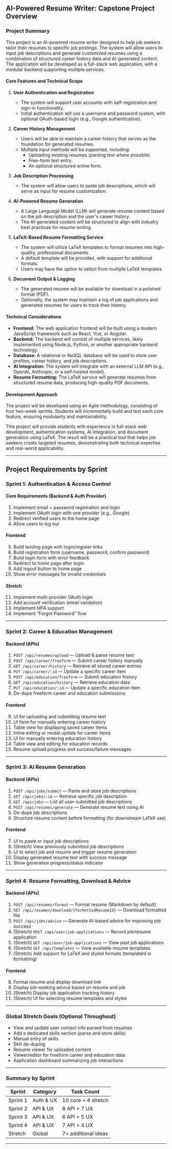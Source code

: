 ## **AI-Powered Resume Writer: Capstone Project Overview**

### **Project Summary**
This project is an AI-powered resume writer designed to help job seekers tailor their resumes to specific job postings. The system will allow users to input job descriptions and generate customized resumes using a combination of structured career history data and AI-generated content. The application will be developed as a full-stack web application, with a modular backend supporting multiple services.

#### **Core Features and Technical Scope**

1. **User Authentication and Registration**
   - The system will support user accounts with self-registration and sign-in functionality.
   - Initial authentication will use a username and password system, with optional OAuth-based login (e.g., Google authentication).

2. **Career History Management**
   - Users will be able to maintain a career history that serves as the foundation for generated resumes.
   - Multiple input methods will be supported, including:
     - Uploading existing resumes (parsing text where possible).
     - Free-form text entry.
     - An optional structured online form.

3. **Job Description Processing**
   - The system will allow users to paste job descriptions, which will serve as input for resume customization.

4. **AI-Powered Resume Generation**
   - A Large Language Model (LLM) will generate resume content based on the job description and the user's career history.
   - The AI-generated content will be structured to align with industry best practices for resume writing.

5. **LaTeX-Based Resume Formatting Service**
   - The system will utilize LaTeX templates to format resumes into high-quality, professional documents.
   - A default template will be provided, with support for additional formats.
   - Users may have the option to select from multiple LaTeX templates.

6. **Document Output & Logging**
   - The generated resume will be available for download in a polished format (PDF).
   - Optionally, the system may maintain a log of job applications and generated resumes for users to track their history.

#### **Technical Considerations**
- **Frontend:** The web application frontend will be built using a modern JavaScript framework such as React, Vue, or Angular.
- **Backend:** The backend will consist of multiple services, likely implemented using Node.js, Python, or another appropriate backend technology.
- **Database:** A relational or NoSQL database will be used to store user profiles, career history, and job descriptions.
- **AI Integration:** The system will integrate with an external LLM API (e.g., OpenAI, Anthropic, or a self-hosted model).
- **Resume Formatting:** The LaTeX service will generate resumes from structured resume data, producing high-quality PDF documents.

#### **Development Approach**
The project will be developed using an Agile methodology, consisting of four two-week sprints. Students will incrementally build and test each core feature, ensuring modularity and maintainability.

This project will provide students with experience in full-stack web development, authentication systems, AI integration, and document generation using LaTeX. The result will be a practical tool that helps job seekers create targeted resumes, demonstrating both technical expertise and real-world applicability.

---

## Project Requirements by Sprint

### Sprint 1: Authentication & Access Control

#### Core Requirements (Backend & Auth Provider)

1. Implement email + password registration and login
2. Implement OAuth login with one provider (e.g., Google)
3. Redirect verified users to the home page
4. Allow users to log out

#### Frontend

5. Build landing page with login/register links
6. Build registration form (username, password, confirm password)
7. Build login form with error feedback
8. Redirect to home page after login
9. Add logout button to home page
10. Show error messages for invalid credentials

#### Stretch

11. Implement multi-provider OAuth login
12. Add account verification (email validation)
13. Implement MFA support
14. Implement “Forgot Password” flow

---

### Sprint 2: Career & Education Management

#### Backend (APIs)

1. `POST /api/resumes/upload` — Upload & parse resume text
2. `POST /api/career/freeform` — Submit career history manually
3. `GET /api/career/history` — Retrieve all stored career entries
4. `PUT /api/career/:id` — Update a specific career item
5. `POST /api/education/freeform` — Submit education history
6. `GET /api/education/history` — Retrieve education data
7. `PUT /api/education/:id` — Update a specific education item
8. De-dupe freeform career and education submissions

#### Frontend

9. UI for uploading and submitting resume text
10. UI form for manually entering career history
11. Table view for displaying saved career items
12. Inline editing or modal update for career items
13. UI for manually entering education history
14. Table view and editing for education records
15. Resume upload progress and success/failure messages

---

### Sprint 3: AI Resume Generation

#### Backend (APIs)

1. `POST /api/jobs/submit` — Paste and store job descriptions
2. `GET /api/jobs/:id` — Retrieve specific job description
3. `GET /api/jobs` — List all user-submitted job descriptions
4. `POST /api/resumes/generate` — Generate resume text using AI
5. De-dupe job descriptions
6. Structure resume content before formatting (for downstream LaTeX use)

#### Frontend

7. UI to paste or input job descriptions
8. (Stretch) View previously submitted job descriptions
9. UI to select job and resume and trigger resume generation
10. Display generated resume text with success message
11. Show generation progress/status indicator

---

### Sprint 4: Resume Formatting, Download & Advice

#### Backend (APIs)

1. `POST /api/resumes/format` — Format resume (Markdown by default)
2. `GET /api/resumes/download/{formattedResumeId}` — Download formatted file
3. `POST /api/jobs/advice` — Generate AI-based advice for improving job success
4. (Stretch) `POST /api/user/job-applications` — Record job/resume application
5. (Stretch) `GET /api/user/job-applications` — View past job applications
6. (Stretch) `GET /api/templates` — View available resume templates
7. (Stretch) Add support for LaTeX and styled formats (templateId in formatting)

#### Frontend

8. Format resume and display download link
9. Display job-seeking advice based on resume and job
10. (Stretch) Display job application tracking history
11. (Stretch) UI for selecting resume templates and styles

---

### Global Stretch Goals (Optional Throughout)

* View and update user contact info parsed from resumes
* Add a dedicated skills section (parse and store skills)
* Manual entry of skills
* Skill de-duping
* Resume viewer for uploaded content
* Viewer/editor for freeform career and education data
* Application dashboard summarizing job interactions

---

### Summary by Sprint

| Sprint   | Category  | Task Count          |
| -------- | --------- | ------------------- |
| Sprint 1 | Auth & UX | 10 core + 4 stretch |
| Sprint 2 | API & UX  | 8 API + 7 UX        |
| Sprint 3 | API & UX  | 6 API + 5 UX        |
| Sprint 4 | API & UX  | 7 API + 4 UX        |
| Stretch  | Global    | 7+ additional ideas |

---
